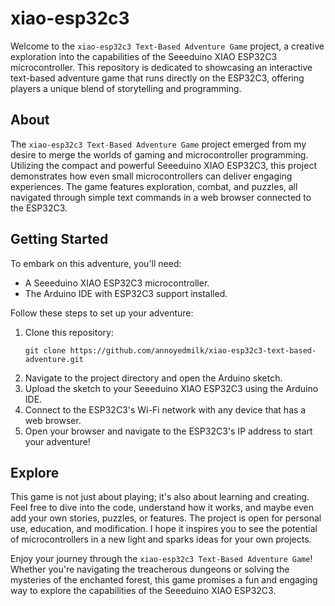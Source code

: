 # xiao-esp32c3

Welcome to the `xiao-esp32c3 Text-Based Adventure Game` project, a creative exploration into the capabilities of the Seeeduino XIAO ESP32C3 microcontroller. This repository is dedicated to showcasing an interactive text-based adventure game that runs directly on the ESP32C3, offering players a unique blend of storytelling and programming.

## About

The `xiao-esp32c3 Text-Based Adventure Game` project emerged from my desire to merge the worlds of gaming and microcontroller programming. Utilizing the compact and powerful Seeeduino XIAO ESP32C3, this project demonstrates how even small microcontrollers can deliver engaging experiences. The game features exploration, combat, and puzzles, all navigated through simple text commands in a web browser connected to the ESP32C3.

## Getting Started

To embark on this adventure, you'll need:

- A Seeeduino XIAO ESP32C3 microcontroller.
- The Arduino IDE with ESP32C3 support installed.

Follow these steps to set up your adventure:

1. Clone this repository:
   ```
   git clone https://github.com/annoyedmilk/xiao-esp32c3-text-based-adventure.git
   ```
2. Navigate to the project directory and open the Arduino sketch.
3. Upload the sketch to your Seeeduino XIAO ESP32C3 using the Arduino IDE.
4. Connect to the ESP32C3's Wi-Fi network with any device that has a web browser.
5. Open your browser and navigate to the ESP32C3's IP address to start your adventure!

## Explore

This game is not just about playing; it's also about learning and creating. Feel free to dive into the code, understand how it works, and maybe even add your own stories, puzzles, or features. The project is open for personal use, education, and modification. I hope it inspires you to see the potential of microcontrollers in a new light and sparks ideas for your own projects.

Enjoy your journey through the `xiao-esp32c3 Text-Based Adventure Game`! Whether you're navigating the treacherous dungeons or solving the mysteries of the enchanted forest, this game promises a fun and engaging way to explore the capabilities of the Seeeduino XIAO ESP32C3.
